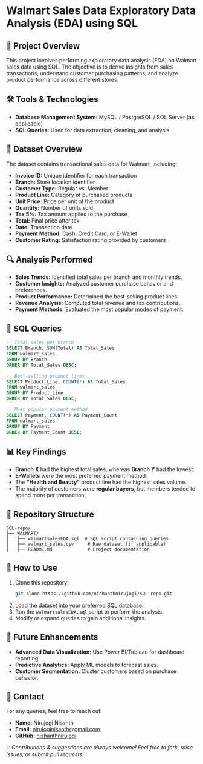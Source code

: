 # Walmart Sales Data Exploratory Data Analysis (EDA) using SQL

## 📌 Project Overview
This project involves performing exploratory data analysis (EDA) on Walmart sales data using SQL. The objective is to derive insights from sales transactions, understand customer purchasing patterns, and analyze product performance across different stores.

## 🛠️ Tools & Technologies
- **Database Management System:** MySQL / PostgreSQL / SQL Server (as applicable)
- **SQL Queries:** Used for data extraction, cleaning, and analysis

## 📂 Dataset Overview
The dataset contains transactional sales data for Walmart, including:
- **Invoice ID:** Unique identifier for each transaction
- **Branch:** Store location identifier
- **Customer Type:** Regular vs. Member
- **Product Line:** Category of purchased products
- **Unit Price:** Price per unit of the product
- **Quantity:** Number of units sold
- **Tax 5%:** Tax amount applied to the purchase
- **Total:** Final price after tax
- **Date:** Transaction date
- **Payment Method:** Cash, Credit Card, or E-Wallet
- **Customer Rating:** Satisfaction rating provided by customers

## 🔍 Analysis Performed
- **Sales Trends:** Identified total sales per branch and monthly trends.
- **Customer Insights:** Analyzed customer purchase behavior and preferences.
- **Product Performance:** Determined the best-selling product lines.
- **Revenue Analysis:** Computed total revenue and tax contributions.
- **Payment Methods:** Evaluated the most popular modes of payment.

## 📜 SQL Queries
```sql
-- Total sales per branch
SELECT Branch, SUM(Total) AS Total_Sales 
FROM walmart_sales 
GROUP BY Branch 
ORDER BY Total_Sales DESC;

-- Best-selling product lines
SELECT Product_Line, COUNT(*) AS Total_Sales 
FROM walmart_sales 
GROUP BY Product_Line 
ORDER BY Total_Sales DESC;

-- Most popular payment method
SELECT Payment, COUNT(*) AS Payment_Count 
FROM walmart_sales 
GROUP BY Payment 
ORDER BY Payment_Count DESC;
```

## 📊 Key Findings
- **Branch X** had the highest total sales, whereas **Branch Y** had the lowest.
- **E-Wallets** were the most preferred payment method.
- The **"Health and Beauty"** product line had the highest sales volume.
- The majority of customers were **regular buyers**, but members tended to spend more per transaction.

## 📁 Repository Structure
```
SQL-repo/
├── WALMART/
│   ├── walmartsalesEDA.sql  # SQL script containing queries
│   ├── walmart_sales.csv     # Raw dataset (if applicable)
│   ├── README.md             # Project documentation
```

## 🚀 How to Use
1. Clone this repository:
   ```sh
   git clone https://github.com/nishanthnirujogi/SQL-repo.git
   ```
2. Load the dataset into your preferred SQL database.
3. Run the `walmartsalesEDA.sql` script to perform the analysis.
4. Modify or expand queries to gain additional insights.

## 📌 Future Enhancements
- **Advanced Data Visualization:** Use Power BI/Tableau for dashboard reporting.
- **Predictive Analytics:** Apply ML models to forecast sales.
- **Customer Segmentation:** Cluster customers based on purchase behavior.

## 📧 Contact
For any queries, feel free to reach out:
- **Name:** Nirujogi Nisanth
- **Email:** [nirujoginisanth@gmail.com](mailto:nirujoginisanth@gmail.com)
- **GitHub:** [nishanthnirujogi](https://github.com/nishanthnirujogi)

💡 *Contributions & suggestions are always welcome! Feel free to fork, raise issues, or submit pull requests.*

